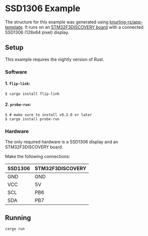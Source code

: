 # SSD1306 Example

The structure for this example was generated using [knurling-rs/app-template](https://github.com/knurling-rs/app-template). It runs on an [STM32F3DISCOVERY board](https://www.st.com/en/evaluation-tools/stm32f3discovery.html) with a connected SSD1306 (128x64 pixel) display.

## Setup

This example requires the nightly version of Rust.

### Software

#### 1. `flip-link`:

```console
$ cargo install flip-link
```

#### 2. `probe-run`:

``` console
$ # make sure to install v0.2.0 or later
$ cargo install probe-run
```

### Hardware

The only required hardware is a SSD1306 display and an STM32F3DISCOVERY board.

Make the following connections:

| SSD1306 | STM32F3DISCOVERY |
|---------|------------------|
| GND     | GND              |
| VCC     | 5V               |
| SCL     | PB6              |
| SDA     | PB7              |

## Running

```console
cargo run
```

